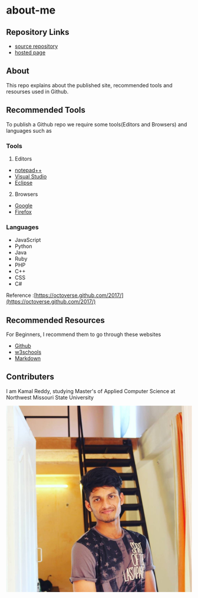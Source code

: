 # about-me

## Repository Links
- [source repository](https://github.com/Kamal4195/about-me/edit/master/README.md)
- [hosted page](https://kamal4195.github.io/about-me/)


## About
   This repo explains about the published site, recommended tools and resourses used in Github.
   
## Recommended Tools
   To publish a Github repo we require some tools(Editors and Browsers) and languages such as
### Tools
   1. Editors
   - [notepad++](https://notepad-plus-plus.org)
   - [Visual Studio](https://visualstudio.microsoft.com/vs/)
   - [Eclipse](https://www.eclipse.org/downloads/)
   2. Browsers
   - [Google](https://www.google.com)
   - [Firefox](https://www.mozilla.org/en-US/firefox/new/)
### Languages
   - JavaScript
   - Python
   - Java
   - Ruby
   - PHP
   - C++
   - CSS
   - C#
   
   Reference :[https://octoverse.github.com/2017/](https://octoverse.github.com/2017/)
  
## Recommended Resources 
   For Beginners, I recommend them to go through these websites 
   - [Github](https://readwrite.com/2013/09/30/understanding-github-a-journey-for-beginners-part-1/)
   - [w3schools](https://www.w3schools.com/html/default.asp)
   - [Markdown](https://www.markdownguide.org)
   
## Contributers
   I am Kamal Reddy, studying  Master's of Applied Computer Science at Northwest Missouri State University
   
   ![Pic](kamal.jpg)
   
   
   
   
